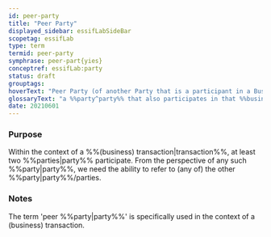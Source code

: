 ```yaml
---
id: peer-party
title: "Peer Party"
displayed_sidebar: essifLabSideBar
scopetag: essifLab
type: term
termid: peer-party
symphrase: peer-part{yies}
conceptref: essifLab:party
status: draft
grouptags:
hoverText: "Peer Party (of another Party that is a participant in a Business Transaction): a Party that also participates in that Business Transaction."
glossaryText: "a %%party^party%% that also participates in that %%business transaction^transaction%%."
date: 20210601
---
```


### Purpose
Within the context of a %%(business) transaction|transaction%%, at least two %%parties|party%% participate. From the perspective of any such %%party|party%%, we need the ability to refer to (any of) the other %%party|party%%/parties.

### Notes
The term 'peer %%party|party%%' is specifically used in the context of a (business) transaction.
